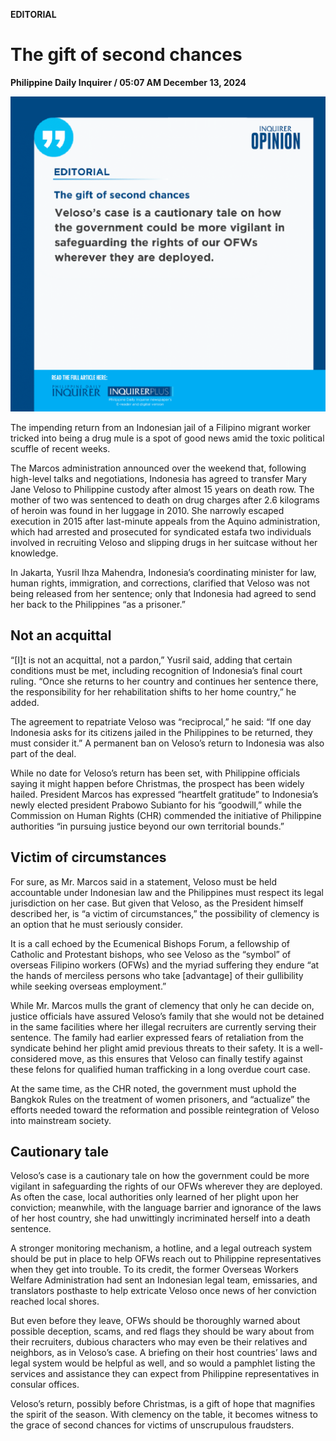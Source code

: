 **EDITORIAL**

# The gift of second chances

****Philippine Daily Inquirer / 05:07 AM December 13, 2024****

![Image](https://raw.githubusercontent.com/github-jl14/scrapy_api/refs/heads/main/images/editorial12132024.png)











The impending return from an Indonesian jail of a Filipino migrant worker tricked into being a drug mule is a spot of good news amid the toxic political scuffle of recent weeks.

The Marcos administration announced over the weekend that, following high-level talks and negotiations, Indonesia has agreed to transfer Mary Jane Veloso to Philippine custody after almost 15 years on death row. The mother of two was sentenced to death on drug charges after 2.6 kilograms of heroin was found in her luggage in 2010. She narrowly escaped execution in 2015 after last-minute appeals from the Aquino administration, which had arrested and prosecuted for syndicated estafa two individuals involved in recruiting Veloso and slipping drugs in her suitcase without her knowledge.

In Jakarta, Yusril Ihza Mahendra, Indonesia’s coordinating minister for law, human rights, immigration, and corrections, clarified that Veloso was not being released from her sentence; only that Indonesia had agreed to send her back to the Philippines “as a prisoner.”

## Not an acquittal

“[I]t is not an acquittal, not a pardon,” Yusril said, adding that certain conditions must be met, including recognition of Indonesia’s final court ruling. “Once she returns to her country and continues her sentence there, the responsibility for her rehabilitation shifts to her home country,” he added.

The agreement to repatriate Veloso was “reciprocal,” he said: “If one day Indonesia asks for its citizens jailed in the Philippines to be returned, they must consider it.” A permanent ban on Veloso’s return to Indonesia was also part of the deal.

While no date for Veloso’s return has been set, with Philippine officials saying it might happen before Christmas, the prospect has been widely hailed. President Marcos has expressed “heartfelt gratitude” to Indonesia’s newly elected president Prabowo Subianto for his “goodwill,” while the Commission on Human Rights (CHR) commended the initiative of Philippine authorities “in pursuing justice beyond our own territorial bounds.”

## Victim of circumstances

For sure, as Mr. Marcos said in a statement, Veloso must be held accountable under Indonesian law and the Philippines must respect its legal jurisdiction on her case. But given that Veloso, as the President himself described her, is “a victim of circumstances,” the possibility of clemency is an option that he must seriously consider.

It is a call echoed by the Ecumenical Bishops Forum, a fellowship of Catholic and Protestant bishops, who see Veloso as the “symbol” of overseas Filipino workers (OFWs) and the myriad suffering they endure “at the hands of merciless persons who take [advantage] of their gullibility while seeking overseas employment.”

While Mr. Marcos mulls the grant of clemency that only he can decide on, justice officials have assured Veloso’s family that she would not be detained in the same facilities where her illegal recruiters are currently serving their sentence. The family had earlier expressed fears of retaliation from the syndicate behind her plight amid previous threats to their safety. It is a well-considered move, as this ensures that Veloso can finally testify against these felons for qualified human trafficking in a long overdue court case.

At the same time, as the CHR noted, the government must uphold the Bangkok Rules on the treatment of women prisoners, and “actualize” the efforts needed toward the reformation and possible reintegration of Veloso into mainstream society.

## Cautionary tale

Veloso’s case is a cautionary tale on how the government could be more vigilant in safeguarding the rights of our OFWs wherever they are deployed. As often the case, local authorities only learned of her plight upon her conviction; meanwhile, with the language barrier and ignorance of the laws of her host country, she had unwittingly incriminated herself into a death sentence.

A stronger monitoring mechanism, a hotline, and a legal outreach system should be put in place to help OFWs reach out to Philippine representatives when they get into trouble. To its credit, the former Overseas Workers Welfare Administration had sent an Indonesian legal team, emissaries, and translators posthaste to help extricate Veloso once news of her conviction reached local shores.

But even before they leave, OFWs should be thoroughly warned about possible deception, scams, and red flags they should be wary about from their recruiters, dubious characters who may even be their relatives and neighbors, as in Veloso’s case. A briefing on their host countries’ laws and legal system would be helpful as well, and so would a pamphlet listing the services and assistance they can expect from Philippine representatives in consular offices.

Veloso’s return, possibly before Christmas, is a gift of hope that magnifies the spirit of the season. With clemency on the table, it becomes witness to the grace of second chances for victims of unscrupulous fraudsters.